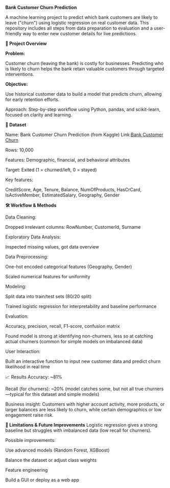 **Bank Customer Churn Prediction**

A machine learning project to predict which bank customers are likely to leave ("churn") using logistic regression on real customer data. This repository includes all steps from data preparation to evaluation and a user-friendly way to enter new customer details for live predictions.

**🚀 Project Overview**

**Problem:**

Customer churn (leaving the bank) is costly for businesses. Predicting who is likely to churn helps the bank retain valuable customers through targeted interventions.

**Objective:**

Use historical customer data to build a model that predicts churn, allowing for early retention efforts.

Approach: Step-by-step workflow using Python, pandas, and scikit-learn, focused on clarity and learning.

**📂 Dataset**


Name: Bank Customer Churn Prediction (from Kaggle)
Link:[Bank Customer Churn](https://www.kaggle.com/datasets/shantanudhakadd/bank-customer-churn-prediction)


Rows: 10,000

Features: Demographic, financial, and behavioral attributes

Target: Exited (1 = churned/left, 0 = stayed)

Key features:

CreditScore, Age, Tenure, Balance, NumOfProducts, HasCrCard, IsActiveMember, EstimatedSalary, Geography, Gender


**🛠️ Workflow & Methods**


Data Cleaning:

Dropped irrelevant columns: RowNumber, CustomerId, Surname

Exploratory Data Analysis:

Inspected missing values, got data overview

Data Preprocessing:

One-hot encoded categorical features (Geography, Gender)

Scaled numerical features for uniformity

Modeling:

Split data into train/test sets (80/20 split)

Trained logistic regression for interpretability and baseline performance

Evaluation:

Accuracy, precision, recall, F1-score, confusion matrix

Found model is strong at identifying non-churners, less so at catching actual churners (common for simple models on imbalanced data)

User Interaction:

Built an interactive function to input new customer data and predict churn likelihood in real time

📈 Results
Accuracy: ~81%

Recall (for churners): ~20% (model catches some, but not all true churners—typical for this dataset and simple models)

Business insight: Customers with higher account activity, more products, or larger balances are less likely to churn, while certain demographics or low engagement raise risk.

**📝 Limitations & Future Improvements**
Logistic regression gives a strong baseline but struggles with imbalanced data (low recall for churners).

Possible improvements:

Use advanced models (Random Forest, XGBoost)

Balance the dataset or adjust class weights

Feature engineering

Build a GUI or deploy as a web app
